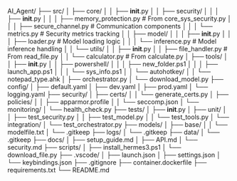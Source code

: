 AI_Agent/
├── src/
│   ├── core/
│   │   ├── __init__.py
│   │   ├── security/
│   │   │   ├── __init__.py
│   │   │   ├── memory_protection.py      # From core_sys_security.py
│   │   │   ├── secure_channel.py         # Communication components
│   │   │   └── metrics.py                # Security metrics tracking
│   │   ├── model/
│   │   │   ├── __init__.py
│   │   │   ├── loader.py                 # Model loading logic
│   │   │   └── inference.py              # Model inference handling
│   │   └── utils/
│   │       ├── __init__.py
│   │       ├── file_handler.py           # From read_file.py
│   │       └── calculator.py             # From calculate.py
│   ├── tools/
│   │   ├── __init__.py
│   │   ├── powershell/
│   │   │   ├── new_folder.ps1
│   │   │   ├── launch_app.ps1
│   │   │   └── sys_info.ps1
│   │   └── autohotkey/
│   │       └── notepad_type.ahk
│   ├── orchestrator.py
│   └── download_model.py
├── config/
│   ├── default.yaml
│   ├── dev.yaml
│   ├── prod.yaml
│   └── logging.yaml
├── security/
│   ├── certs/
│   │   └── generate_certs.py
│   ├── policies/
│   │   ├── apparmor.profile
│   │   └── seccomp.json
│   └── monitoring/
│       └── health_check.py
├── tests/
│   ├── __init__.py
│   ├── unit/
│   │   ├── test_security.py
│   │   ├── test_model.py
│   │   └── test_tools.py
│   └── integration/
│       └── test_orchestrator.py
├── models/
│   ├── base/
│   │   └── modelfile.txt
│   └── .gitkeep
├── logs/
│   └── .gitkeep
├── data/
│   └── .gitkeep
├── docs/
│   ├── setup_guide.md
│   ├── API.md
│   └── security.md
├── scripts/
│   ├── install_hermes3.ps1
│   └── download_file.py
├── .vscode/
│   ├── launch.json
│   ├── settings.json
│   └── keybindings.json
├── .gitignore
├── container.dockerfile
├── requirements.txt
└── README.md